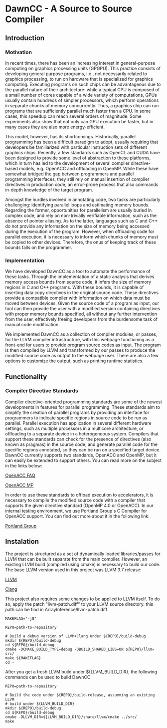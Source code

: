 # DawnCC - A Source to Source Compiler 

## Introduction

### Motivation

In recent times, there has been an increasing interest in general-purpose computing on graphics processing units (GPGPU). This practice consists of developing general purpose programs, i.e., not necessarily related to graphics processing, to run on hardware that is specialized for graphics computing. Executing programs on such chips can be advantageous due to the parallel nature of their architecture: while a typical CPU is composed of a small number of cores capable of a wide variety of computations, GPUs usually contain hundreds of simpler processors, which perform operations in separate chunks of memory concurrently. Thus, a graphics chip can run programs that are sufficiently parallel much faster than a CPU. In some cases, this speedup can reach several orders of magnitude. Some experiments also show that not only can GPU execution be faster, but in many cases they are also more energy-efficient. 

This model, however, has its shortcomings. Historically, parallel programming has been a difficult paradigm to adopt, usually requiring that developers be familiarized with particular instruction sets of different graphics chips. Recently, a few standards such as OpenCL and CUDA have been designed to provide some level of abstraction to these platforms, which in turn has led to the development of several compiler directive-based models, e.g. OpenACC and offloading in OpenMP. While these have somewhat bridged the gap between programmers and parallel programming interfaces, they still rely on manual insertion of compiler directives in production code, an error-prone process that also commands in-depth knowledge of the target program. 

Amongst the hurdles involved in annotating code, two tasks are particularly challenging: identifying parallel loops and estimating memory bounds. Regarding the former, opportunities for parallelism are usually buried in complex code, and rely on non-trivially verifiable information, such as the absence of pointer aliasing. As to the latter, languages such as C and C++ do not provide any information on the size of memory being accessed during the execution of the program. However, when offloading code for parallel execution, it is necessary to inform which chunks of memory must be copied to other devices. Therefore, the onus of keeping track of these bounds falls on the programmer.

### Implementation

We have developed DawnCC as a tool to automate the performance of these tasks. Through the implementation of a static analysis that derives memory access bounds from source code, it infers the size of memory regions in C and C++ programs. With these bounds, it is capable of inserting data copy directives in the original source code. These directives provide a compatible compiler with information on which data must be moved between devices. Given the source code of a program as input, our tool can then provide the user with a modified version containing directives with proper memory bounds specified, all without any further intervention from the user, effectively freeing developers from the burdensome task of manual code modification. 

We implemented DawnCC as a collection of compiler modules, or passes, for the LLVM compiler infrastructure, with this webpage functioning as a front-end for users to provide program source codes as input. The program is then compiled by LLVM and transformed by our passes to produce the modified source code as output to the webpage user. There are also a few options to customize the output, such as printing runtime statistics.

## Functionality

### Compiler Directive Standards

Compiler directive-oriented programming standards are some of the newest developments in features for parallel programming. These standards aim to simplify the creation of parallel programs by providing an interface for programmers to indicate specific regions in source code to be run as parallel. Parallel execution has application in several different hardware settings, such as multiple processors in a multicore architecture, or offloading to a separate device in a heterogeneous system. Compilers that support these standards can check for the presence of directives (also known as pragmas) in the source code, and generate parallel code for the specific regions annotated, so they can be run on a specified target device. DawnCC currently supports two standards, OpenACC and OpenMP, but it can easily be extended to support others. You can read more on the subject in the links below:

[OpenACC FAQ](http://www.openacc.org/faq-questions-inline)

[OpenACC MP](http://openmp.org/openmp-faq.html)

In order to use these standards to offload execution to accelerators, it is necessary to compile the modified source code with a compiler that supports the given directive standard (OpenMP 4.0 or OpenACC). In our internal testing environment, we use Portland Group's C Compiler for OpenACC support. You can find out more about it in the following link:

[Portland Group](http://www.pgroup.com/index.htm)

## Instalation

The project is structured as a set of dynamically loaded libraries/passes for LLVM that can be built separate from the main compiler. However, an existing LLVM build (compiled using cmake) is necessary to build our code. The base LLVM version used in this project was LLVM 3.7 release:

[LLVM](http://llvm.org/releases/3.7.0/llvm-3.7.0.src.tar.xz)

[Clang](http://llvm.org/releases/3.7.0/cfe-3.7.0.src.tar.xz)

This project also requires some changes to be applied to LLVM itself. To do so, apply the patch "llvm-patch.diff" to your LLVM source directory. this path can be find in ArrayInference/llvm-patch.diff

	MAKEFLAG="-j8"
  
 	REPO=path-to-repository

	# Build a debug version of LLVM+Clang under ${REPO}/build-debug
	mkdir ${REPO}/build-debug
	cd ${REPO}/build-debug
	cmake -DCMAKE_BUILD_TYPE=debug -DBUILD_SHARED_LIBS=ON ${REPO}/llvm-src/
	make ${MAKEFLAG}
	cd -

After you get a fresh LLVM build under ${LLVM_BUILD_DIR}, the following commands can be used to build DawnCC:

 	REPO=path-to-repository

 	# Build the code under ${REPO}/build-release, assumming an existing LLVM
 	# build under ${LLVM_BUILD_DIR}
 	mkdir ${REPO}/build-debug
 	cd ${REPO}/build-debug
 	cmake -DLLVM_DIR=${LLVM_BUILD_DIR}/share/llvm/cmake ../src/
 	make




